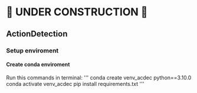 # 🚧 UNDER CONSTRUCTION 🚧
## ActionDetection

### Setup enviroment

#### Create conda enviroment
Run this commands in terminal:
'''
conda create venv_acdec python==3.10.0
conda activate venv_acdec
pip install requirements.txt
'''


